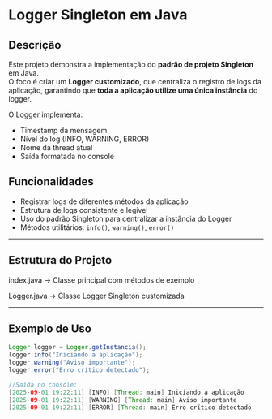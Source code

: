 # Logger Singleton em Java

## Descrição
Este projeto demonstra a implementação do **padrão de projeto Singleton** em Java.  
O foco é criar um **Logger customizado**, que centraliza o registro de logs da aplicação, garantindo que **toda a aplicação utilize uma única instância** do logger.

O Logger implementa:
- Timestamp da mensagem
- Nível do log (INFO, WARNING, ERROR)
- Nome da thread atual
- Saída formatada no console


## Funcionalidades
- Registrar logs de diferentes métodos da aplicação
- Estrutura de logs consistente e legível
- Uso do padrão Singleton para centralizar a instância do Logger
- Métodos utilitários: `info()`, `warning()`, `error()`

---

## Estrutura do Projeto
index.java -> Classe principal com métodos de exemplo

Logger.java -> Classe Logger Singleton customizada


---

## Exemplo de Uso
```java
Logger logger = Logger.getInstancia();
logger.info("Iniciando a aplicação");
logger.warning("Aviso importante");
logger.error("Erro crítico detectado");

//Saída no console:
[2025-09-01 19:22:11] [INFO] [Thread: main] Iniciando a aplicação
[2025-09-01 19:22:11] [WARNING] [Thread: main] Aviso importante
[2025-09-01 19:22:11] [ERROR] [Thread: main] Erro crítico detectado
```

